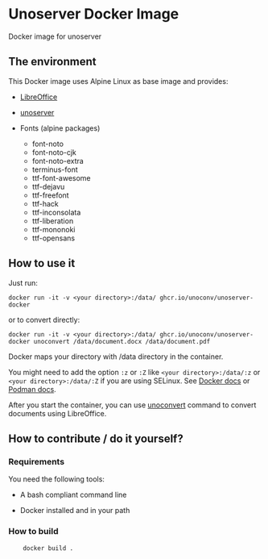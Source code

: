 # Unoserver Docker Image

Docker image for unoserver

## The environment

This Docker image uses Alpine Linux as base image and provides:

- [LibreOffice](https://www.libreoffice.org/)

- [unoserver](https://github.com/unoconv/unoserver)

- Fonts (alpine packages)
  - font-noto
  - font-noto-cjk
  - font-noto-extra
  - terminus-font
  - ttf-font-awesome
  - ttf-dejavu
  - ttf-freefont
  - ttf-hack
  - ttf-inconsolata
  - ttf-liberation
  - ttf-mononoki 
  - ttf-opensans  

## How to use it

Just run:

    docker run -it -v <your directory>:/data/ ghcr.io/unoconv/unoserver-docker

or to convert directly:

    docker run -it -v <your directory>:/data/ ghcr.io/unoconv/unoserver-docker unoconvert /data/document.docx /data/document.pdf

Docker maps your directory with /data directory in the container.

You might need to add the option `:z` or `:Z` like `<your directory>:/data/:z` or `<your directory>:/data/:Z` if you are using SELinux. See [Docker docs](https://docs.docker.com/storage/bind-mounts/#configure-the-selinux-label) or [Podman docs](https://docs.podman.io/en/latest/markdown/podman-run.1.html#volume-v-source-volume-host-dir-container-dir-options).

After you start the container, you can use [unoconvert](https://github.com/unoconv/unoserver#unoconvert) command to convert documents using LibreOffice.


## How to contribute / do it yourself?

### Requirements

You need the following tools:

- A bash compliant command line

- Docker installed and in your path

### How to build

        docker build .

